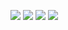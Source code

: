 ![](https://github.com/jackkii/python_try/blob/master/%E5%9B%BE/PICTURE/BFS.PNG)
![](https://github.com/jackkii/python_try/blob/master/%E5%9B%BE/PICTURE/BFS1.PNG)
![](https://github.com/jackkii/python_try/blob/master/%E5%9B%BE/PICTURE/DFS.PNG)
![](https://github.com/jackkii/python_try/blob/master/%E5%9B%BE/PICTURE/DFS1.PNG)
